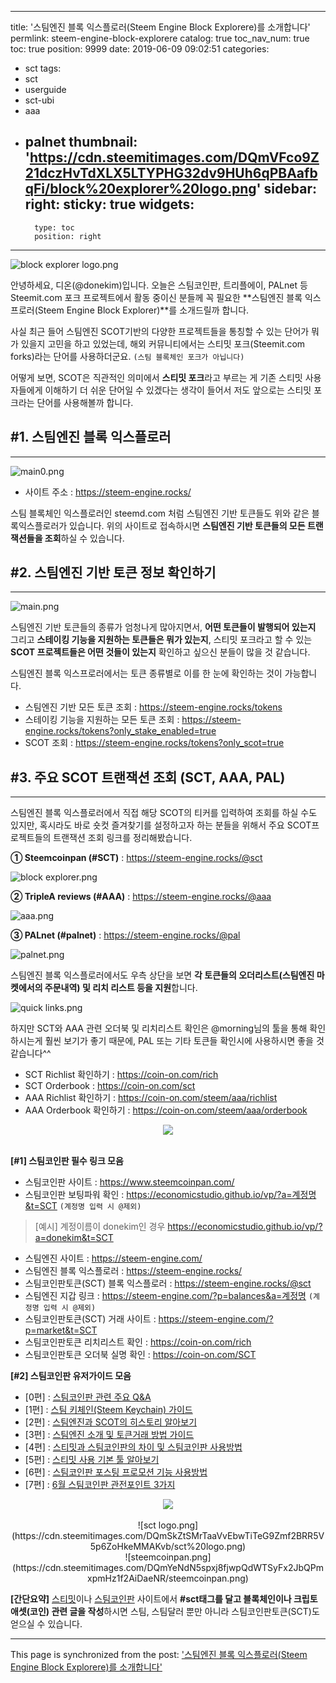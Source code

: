 
---
title: '스팀엔진 블록 익스플로러(Steem Engine Block Explorere)를 소개합니다'
permlink: steem-engine-block-explorere
catalog: true
toc_nav_num: true
toc: true
position: 9999
date: 2019-06-09 09:02:51
categories:
- sct
tags:
- sct
- userguide
- sct-ubi
- aaa
- palnet
thumbnail: 'https://cdn.steemitimages.com/DQmVFco9Z21dczHvTdXLX5LTYPHG32dv9HUh6qPBAafbqFi/block%20explorer%20logo.png'
sidebar:
    right:
        sticky: true
widgets:
    -
        type: toc
        position: right
---


![block explorer logo.png](https://cdn.steemitimages.com/DQmVFco9Z21dczHvTdXLX5LTYPHG32dv9HUh6qPBAafbqFi/block%20explorer%20logo.png)


안녕하세요, 디온(@donekim)입니다. 오늘은 스팀코인판, 트리플에이, PALnet 등 Steemit.com 포크 프로젝트에서 활동 중이신 분들께 꼭 필요한 **스팀엔진 블록 익스프로러(Steem Engine Block Explorer)**를 소개드릴까 합니다. 

사실 최근 들어 스팀엔진 SCOT기반의 다양한 프로젝트들을 통칭할 수 있는 단어가 뭐가 있을지 고민을 하고 있었는데, 해외 커뮤니티에서는 스티밋 포크(Steemit.com forks)라는 단어를 사용하더군요. `(스팀 블록체인 포크가 아닙니다)` 

어떻게 보면, SCOT은 직관적인 의미에서 **스티밋 포크**라고 부르는 게 기존 스티밋 사용자들에게 이해하기 더 쉬운 단어일 수 있겠다는 생각이 들어서 저도 앞으로는 스티밋 포크라는 단어를 사용해볼까 합니다.



## #1. 스팀엔진 블록 익스플로러
---
![main0.png](https://cdn.steemitimages.com/DQmduChB2Qvxjn5JPucYaJ3A2qkBf7EWRRzB4s5APRT8Hkq/main0.png)

- 사이트 주소 : https://steem-engine.rocks/
 
스팀 블록체인 익스플로러인 steemd.com 처럼 스팀엔진 기반 토큰들도 위와 같은 블록익스플로러가 있습니다. 위의 사이트로 접속하시면 **스팀엔진 기반 토큰들의 모든 트랜잭션들을 조회**하실 수 있습니다.

## #2. 스팀엔진 기반 토큰 정보 확인하기
---
![main.png](https://cdn.steemitimages.com/DQmcZSFM7V9JrwYfQBjBRSMkG6uWuTJy3yg2FYxwZDE3g4Q/main.png)

스팀엔진 기반 토큰들의 종류가 엄청나게 많아지면서, **어떤 토큰들이 발행되어 있는지** 그리고 **스테이킹 기능을 지원하는 토큰들은 뭐가 있는지**, 스티밋 포크라고 할 수 있는 **SCOT 프로젝트들은 어떤 것들이 있는지** 확인하고 싶으신 분들이 많을 것 같습니다.

스팀엔진 블록 익스프로러에서는 토큰 종류별로 이를 한 눈에 확인하는 것이 가능합니다. 

- 스팀엔진 기반 모든 토큰 조회 : https://steem-engine.rocks/tokens
- 스테이킹 기능을 지원하는 모든 토큰 조회 : https://steem-engine.rocks/tokens?only_stake_enabled=true
- SCOT 조회 : https://steem-engine.rocks/tokens?only_scot=true

## #3. 주요 SCOT 트랜잭션 조회 (SCT, AAA, PAL)
---

스팀엔진 블록 익스플로러에서 직접 해당 SCOT의 티커를 입력하여 조회를 하실 수도 있지만, 혹시라도 바로 숏컷 즐겨찾기를 설정하고자 하는 분들을 위해서 주요 SCOT프로젝트들의 트랜잭션 조회 링크를 정리해봤습니다.

**① Steemcoinpan (#SCT)** : https://steem-engine.rocks/@sct

![block explorer.png](https://cdn.steemitimages.com/DQmbFKtUFPnT9gjaWRFUZY9X9BrvENFctcFDgyAuHu6xz3Q/block%20explorer.png)

**② TripleA reviews (#AAA)** : https://steem-engine.rocks/@aaa

![aaa.png](https://cdn.steemitimages.com/DQmaWfWsx8r8PLDsRFtC7JKyN4LucrgBp84EFfmukXKv3ba/aaa.png)

**③ PALnet (#palnet)** : https://steem-engine.rocks/@pal

![palnet.png](https://cdn.steemitimages.com/DQmTu7AqHW8FV5bSYHvoPv1zasnamNRfEmj29qtAp3PftLJ/palnet.png)


스팀엔진 블록 익스플로러에서도 우측 상단을 보면 **각 토큰들의 오더리스트(스팀엔진 마켓에서의 주문내역) 및 리치 리스트 등을 지원**합니다. 

![quick links.png](https://cdn.steemitimages.com/DQmQ2kfM131ShtnwVVy6VMCTjsFh4VHTHTVNNpdrjr32sfN/quick%20links.png)

하지만 SCT와 AAA 관련 오더북 및 리치리스트 확인은 @morning님의 툴을 통해 확인하시는게 훨씬 보기가 좋기 때문에, PAL 또는 기타 토큰들 확인시에 사용하시면 좋을 것 같습니다^^

- SCT Richlist 확인하기 : https://coin-on.com/rich
- SCT Orderbook : https://coin-on.com/sct
- AAA Richlist 확인하기 : https://coin-on.com/steem/aaa/richlist
- AAA Orderbook 확인하기 : https://coin-on.com/steem/aaa/orderbook



<center><img src='https://i.imgur.com/SAXfzqa.png' /></center><br />


**[#1] 스팀코인판 필수 링크 모음**

- 스팀코인판 사이트 : https://www.steemcoinpan.com/
- 스팀코인판 보팅파워 확인 : https://economicstudio.github.io/vp/?a=계정명&t=SCT `(계정명 입력 시 @제외)`
> [예시] 계정이름이 donekim인 경우 https://economicstudio.github.io/vp/?a=donekim&t=SCT
- 스팀엔진 사이트 : https://steem-engine.com/
- 스팀엔진 블록 익스플로러 : https://steem-engine.rocks/
- 스팀코인판토큰(SCT) 블록 익스플로러 : https://steem-engine.rocks/@sct
- 스팀엔진 지갑 링크 : https://steem-engine.com/?p=balances&a=계정명 `(계정명 입력 시 @제외)`
- 스팀코인판토큰(SCT) 거래 사이트 : https://steem-engine.com/?p=market&t=SCT
- 스팀코인판토큰 리치리스트 확인 : https://coin-on.com/rich
- 스팀코인판토큰 오더북 실명 확인 : https://coin-on.com/SCT


**[#2] 스팀코인판 유저가이드 모음**

- [0편] : [스팀코인판 관련 주요 Q&A](https://www.steemcoinpan.com/sct/@donekim/sct-q-and-a)
- [1편] : [스팀 키체인(Steem Keychain) 가이드](https://www.steemcoinpan.com/sct/@donekim/sct-1-steem-keychain)
- [2편] : [스팀엔진과 SCOT의 히스토리 알아보기](https://www.steemcoinpan.com/sct/@donekim/sct-2-scot)
- [3편] : [스팀엔진 소개 및 토큰거래 방법 가이드](https://steemit.com/steemengine/@donekim/1551985452874-steem-engine-dex-------)
- [4편] : [스티밋과 스팀코인판의 차이 및 스팀코인판 사용방법](https://www.steemcoinpan.com/sct/@donekim/sct-3-and)
- [5편] : [스티밋 사용 기본 툴 알아보기](https://www.steemcoinpan.com/sct/@donekim/sct-4)
- [6편] : [스팀코인판 포스팅 프로모션 기능 사용방법](https://www.steemcoinpan.com/sct/@donekim/2mdnsf-sct)
- [7편] : [6월 스팀코인판 관전포인트 3가지](https://www.steemcoinpan.com/sct/@donekim/sct-6-3)

<center><img src='https://i.imgur.com/SAXfzqa.png' /></center><br />

<center>![sct logo.png](https://cdn.steemitimages.com/DQmSkZtSMrTaaVvEbwTiTeG9Zmf2BRR5V5p6ZoHkeMMAKvb/sct%20logo.png)</center>
<center>![steemcoinpan.png](https://cdn.steemitimages.com/DQmYeNdN5spxj8fjwpQdWTSyFx2JbQPmxpmHz1f2AiDaeNR/steemcoinpan.png)</center>

**[간단요약]** [스티밋](https://www.steemit.com)이나 [스팀코인판](https://www.steemcoinpan.com/) 사이트에서 **#sct태그를 달고 블록체인이나 크립토애셋(코인) 관련 글을 작성**하시면 스팀, 스팀달러 뿐만 아니라 스팀코인판토큰(SCT)도 얻으실 수 있습니다.

- - -

This page is synchronized from the post: ['스팀엔진 블록 익스플로러(Steem Engine Block Explorere)를 소개합니다'](https://steemit.com/@donekim/steem-engine-block-explorere)
